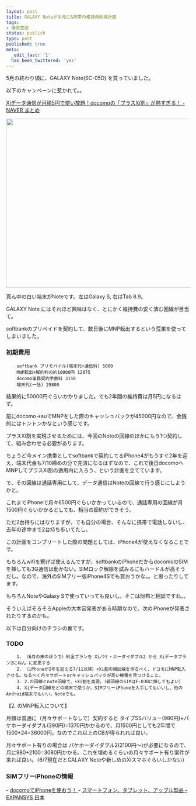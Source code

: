 ```yaml
---
layout: post
title: GALAXY Noteが手元に&携帯の維持費削減計画
tags:
- 購買意欲
status: publish
type: post
published: true
meta:
  _edit_last: '1'
  has_been_twittered: 'yes'
---
```

5月の終わり頃に、GALAXY Note(SC-05D) を買っていました。

以下のキャンペーンに惹かれて。。

<a href="http://matome.naver.jp/odai/2133528646723522601">Xiデータ通信が月額5円で使い放題！docomoの「プラスXi割」が熱すぎる！ - NAVER まとめ</a>

<img src="http://wo.skr.jp/images/uploads/2012/06/2012-06-10-18.25.07-HDR-1024x764.jpg" alt="" title="2012-06-10 18.25.07 HDR" width="620" height="462" class="alignnone size-large wp-image-453" />

真ん中の白い端末がNoteです。左はGalaxy S, 右はTab 8.9。
<!--more-->

GALAXY Note にはそれほど興味はなく、とにかく維持費の安く済む回線が目当て。

softbankのプリペイドを契約して、数日後にMNP転出するという荒業を使ってしまいました。

<h3>初期費用</h3>

        softbank プリモバイル(端末代+通信料) 5000
        MNP転出+解約料の約10000円 12075
        docomo事務契約手数料 3150
        端末代(一括) 29800

結果的に50000円ぐらいかかりました。でも2年間の維持費は月5円になるはず。

前にdocomo-&gt;auでMNPをした際のキャッシュバックが45000円なので、金銭的にはトントンかなという感じです。


プラスXi割を実現させるためには、今回のNoteの回線のほかにもう1つ契約して、組み合わせる必要があります。

ちょうど今メイン携帯としてsoftbankで契約してるiPhone4がもうすぐ2年を迎え、端末代金も7/10締めの分で完済になるはずなので、これで後日docomoへMNPしてプラスXi割の適用内に入ろう、という計画を立てています。

で、その回線は通話専用にして、データ通信はNoteの回線で行う感じにしようかと。

これまでiPhoneで月々6500円ぐらいかかっているので、通話専用の回線が月1500円ぐらいかかるとしても、相当の節約ができそう。

ただ2台持ちにはなりますが。でも自分の場合、そんなに携帯で電話しないし、去年の途中まで2台持ち歩いてたし。

この計画をコンプリートした際の問題としては、iPhone4が使えなくなることです。

もちろんwifiを繋げば使えるんですが、softbankのiPhoneだからdocomoのSIMを挿しても3G通信は動かない。SIMロック解除を試みるにもハードルが高そうだし。なので、海外のSIMフリー版iPhone4Sでも買おうかな。。と思ったりしてます。

もちろんNoteやGalaxy Sで使っていっても良いし。そこは財布と相談ですね。。

そういえばそろそろAppleの大本営発表がある時期なので、次のiPhoneが発表されたりするのかも。


以下は自分向けのチラシの裏です。
<h3>TODO</h3>

        1. （6月の末のほうで）料金プランを Xiパケ・ホーダイダブル2 から Xiデータプラン2にねん に変更する
        2. （iPhoneが2年を迎える7/11以降）+Xi割の親回線を作るべく、ドコモにMNP転入させる。なるべく月々サポートorキャッシュバックが高い機種を見つけること。
        3. 2.の回線とnote回線で、+Xi割を実現。（親回線のSIMはF-03Bに挿してもよい）
        4. Xiデータ回線をどの端末で使うか。SIMフリーiPhoneを入手してもいいし、他のAndroid端末でもいい。Noteでも。

【2. のMNP転入について】

月額は普通に（月々サポートなしで）契約すると タイプSSバリュー(980円)+パケホーダイダブル(390円)=1370円かかるので、月1500円としても2年間で1500*24=36000円。なのでこれ以上のCBが得られれば良い。

月々サポート有りの場合は パケホーダイダブル2(2100円〜)が必要になるので、月に980+2100=3080円かかる。これを埋めるぐらいの月々サポート有り案件が来れば良い。（6/7現在だとGALAXY Noteや新しめのXiスマホぐらいしかない）

<h3>SIMフリーiPhoneの情報</h3>
- <a href="http://www.sim-free-iphone.com/">docomoでiPhoneを使おう！ </a>
- <a href="http://www.expansys.jp/">スマートフォン、タブレット、アップル製品 - EXPANSYS 日本</a>
